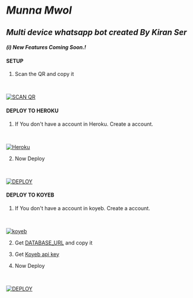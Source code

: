 # _Munna Mwol_
## _Multi device whatsapp bot created By Kiran Ser_
#### _(i) New Features Coming Soon.!_

#### SETUP

1. Scan the QR and copy it

    <br>

<a href='https://raganork-qr.souravkl11.xyz/' target="_blank"><img alt='SCAN QR' src='https://img.shields.io/badge/Scan_qr-100000?style=for-the-badge&logo=scan&logoColor=white&labelColor=black&color=black'/></a>

#### DEPLOY TO HEROKU 

1. If You don't have a account in Heroku. Create a account.

    <br>

<a href='https://signup.heroku.com/' target="_blank"><img alt='Heroku' src='https://img.shields.io/badge/-Create-black?style=for-the-badge&logo=heroku&logoColor=white'/></a>

2. Now Deploy

    <br>

<a href='https://heroku.com/deploy?template=https://github.com/Luciferhere2/Munna-Mwol' target="_blank"><img alt='DEPLOY' src='https://img.shields.io/badge/-DEPLOY-black?style=for-the-badge&logo=heroku&logoColor=white'/></a>

#### DEPLOY TO KOYEB 

1. If You don't have a account in koyeb. Create a account.

    <br>

<a href='https://app.koyeb.com/auth/signup' target="_blank"><img alt='koyeb' src='https://img.shields.io/badge/-Create-black?style=for-the-badge&logo=koyeb&logoColor=white'/></a>

2. Get [DATABASE_URL](https://github.com/Luciferhere2/Munna-Mwol/wiki/DATABASE_URL) and copy it

3. Get [Koyeb api key](https://app.koyeb.com/account/api)

4. Now Deploy

    <br>

<a href='https://koyeb.com/deploy?template=https://github.com/Luciferhere2/Munna-Mwol' target="_blank"><img alt='DEPLOY' src='https://img.shields.io/badge/-DEPLOY-black?style=for-the-badge&logo=koyeb&logoColor=white'/></a>  
